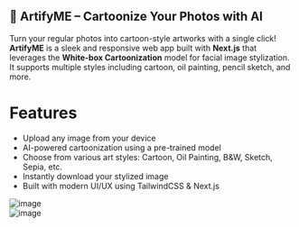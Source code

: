 ## 🎨 ArtifyME – Cartoonize Your Photos with AI

Turn your regular photos into cartoon-style artworks with a single click! **ArtifyME** is a sleek and responsive web app built with **Next.js** that leverages the **White-box Cartoonization** model for facial image stylization. It supports multiple styles including cartoon, oil painting, pencil sketch, and more.

# Features

- Upload any image from your device
- AI-powered cartoonization using a pre-trained model
- Choose from various art styles: Cartoon, Oil Painting, B&W, Sketch, Sepia, etc.
- Instantly download your stylized image
- Built with modern UI/UX using TailwindCSS & Next.js

![image](https://github.com/user-attachments/assets/d31f61c8-cfcb-4d65-bb80-856fd9c1f2dd)
<br/>
![image](https://github.com/user-attachments/assets/9adde7e8-fc4c-49a7-916f-5dfe2bcb3ac0)

